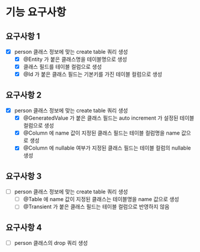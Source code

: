 # 기능 요구사항

## 요구사항 1
- [x] person 클래스 정보에 맞는 create table 쿼리 생성
  - [x] @Entity 가 붙은 클래스명을 테이블명으로 생성
  - [x] 클래스 필드를 테이블 컬럼으로 생성
  - [x] @Id 가 붙은 클래스 필드는 기본키를 가진 테이블 컬럼으로 생성

## 요구사항 2
- [x] person 클래스 정보에 맞는 create table 쿼리 생성
  - [x] @GeneratedValue 가 붙은 클래스 필드는 auto increment 가 설정된 테이블 컬럼으로 생성
  - [x] @Column 에 name 값이 지정된 클래스 필드는 테이블 컬럼명을 name 값으로 생성
  - [x] @Column 에 nullable 여부가 지정된 클래스 필드는 테이블 컬럼의 nullable 생성

## 요구사항 3
- [ ] person 클래스 정보에 맞는 create table 쿼리 생성
    - [ ] @Table 에 name 값이 지정된 클래스는 테이블명을 name 값으로 생성 
    - [ ] @Transient 가 붙은 클래스 필드는 테이블 컬럼으로 반영하지 않음

## 요구사항 4
- [ ] person 클래스의 drop 쿼리 생성
